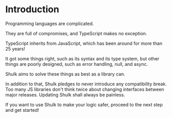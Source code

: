 # Introduction

Programming languages are complicated.

They are full of compromises, and TypeScript makes no exception.

TypeScript inherits from JavaScript, which has been around for more than 25 years!

It got some things right, such as its syntax and its type system, but other things are poorly designed, such as error handling, null, and async.

Shulk aims to solve these things as best as a library can.

In addition to that, Shulk pledges to never introduce any compatibility break. Too many JS libraries don't think twice about changing interfaces between major releases. Updating Shulk shall always be painless.

If you want to use Shulk to make your logic safer, proceed to the next step and get started!

